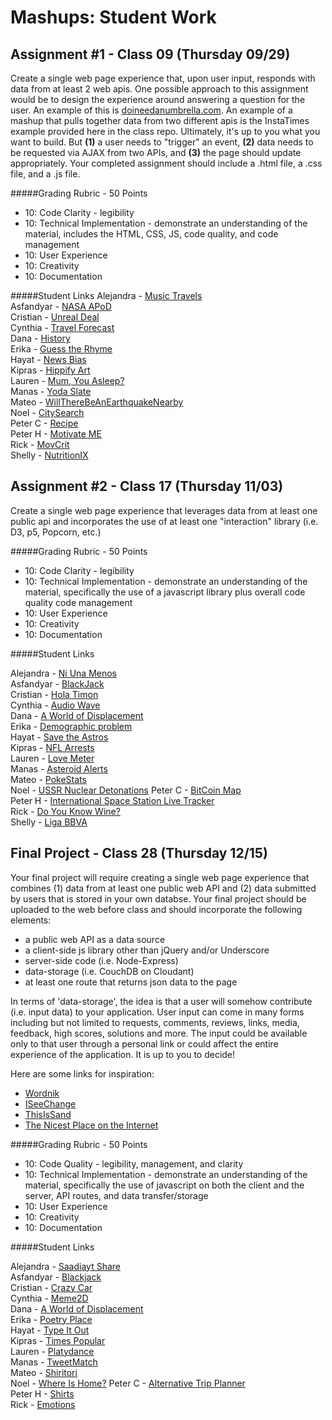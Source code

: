 Mashups: Student Work
===============================

Assignment #1 - Class 09 (Thursday 09/29)
-------------------------
Create a single web page experience that, upon user input, responds with data from at least 2 web apis. One possible approach to this assignment would be to design the experience around answering a question for the user. An example of this is [doineedanumbrella.com](http://doineedanumbrella.com/). An example of a mashup that pulls together data from two different apis is the InstaTimes example provided here in the class repo. Ultimately, it's up to you what you want to build. But **(1)** a user needs to "trigger" an event, **(2)** data needs to be requested via AJAX from two APIs, and **(3)** the page should update appropriately. Your completed assignment should include a .html file, a .css file, and a .js file. 

#####Grading Rubric - 50 Points
* 10: Code Clarity - legibility
* 10: Technical Implementation - demonstrate an understanding of the material, includes the HTML, CSS, JS, code quality, and code management
* 10: User Experience
* 10: Creativity
* 10: Documentation

#####Student Links
Alejandra - [Music Travels](http://atr313.nyuad.im/music/)  
Asfandyar - [NASA APoD](http://as7584.nyuad.im/Project%201/index.html)  
Cristian - [Unreal Deal](http://cmm959.nyuad.im/project1/index.html)  
Cynthia - [Travel Forecast](http://xt405.nyuad.im/Mashups/Travel_Forecast/travelForecast.html)  
Dana - [History](http://daa389.nyuad.im/Project1/Facts&News.html)  
Erika - [Guess the Rhyme](http://elo239.nyuad.im/guess_the_rhyme.html)  
Hayat - [News Bias](http://hah308.nyuad.im/NewsBias/)  
Kipras - [Hippify Art](http://kk2788.nyuad.im/Project_1/index.html)  
Lauren - [Mum, You Asleep?](http://jwy272.nyuad.im/plugging%20API/home.html)  
Manas - [Yoda Slate](http://mp4083.nyuad.im/Project1/Yoda.html)  
Mateo - [WillThereBeAnEarthquakeNearby](http://mjm973.nyuad.im/mashups/earthquakes/)  
Noel - [CitySearch](http://nk1469.nyuad.im/Project%201%20Final/index.html)  
Peter C - [Recipe](http://wc1126.nyuad.im/hw/Recipe%20Site/)  
Peter H - [Motivate ME](http://ph1088.nyuad.im/motivational_quotes/index.html)  
Rick - [MovCrit](http://yjk394.nyuad.im/MashUps/Project%20%231%20-%20MovCrit/)  
Shelly - [NutritionIX](http://sz1152.nyuad.im/Project1/)  

Assignment #2 - Class 17 (Thursday 11/03)
-------------------------
Create a single web page experience that leverages data from at least one public api and incorporates the use of at least one "interaction" library (i.e. D3, p5, Popcorn, etc.)

#####Grading Rubric - 50 Points
* 10: Code Clarity - legibility
* 10: Technical Implementation - demonstrate an understanding of the material, specifically the use of a javascript library plus overall code quality code management
* 10: User Experience
* 10: Creativity
* 10: Documentation

#####Student Links

Alejandra - [Ni Una Menos]()  
Asfandyar - [BlackJack](http://as7584.nyuad.im/Project%202/)  
Cristian - [Hola Timon](http://cmm959.nyuad.im/project2/)  
Cynthia - [Audio Wave](http://xt405.nyuad.im/Mashups/Audio_Wave/)  
Dana - [A World of Displacement](http://daa389.nyuad.im/Project2/refugee-crisis.html)  
Erika - [Demographic problem](http://elo239.nyuad.im/Project_2/)     
Hayat - [Save the Astros](http://hah308.nyuad.im/SaveTheAstros/)  
Kipras - [NFL Arrests](http://kk2788.nyuad.im/Project_2/)  
Lauren - [Love Meter](http://jwy272.nyuad.im/Mashups_Project2/)  
Manas - [Asteroid Alerts](http://mp4083.nyuad.im/Project2/)  
Mateo - [PokeStats](http://mjm973.nyuad.im/mashups/pokestats/)  
Noel - [USSR Nuclear Detonations](http://nk1469.nyuad.im/CartoDB_Project/)
Peter C - [BitCoin Map](http://wc1126.nyuad.im/hw/BitCoin%20Map/index.html)  
Peter H - [International Space Station Live Tracker](http://ph1088.nyuad.im/Map_ISS/)  
Rick - [Do You Know Wine?](http://yjk394.nyuad.im/MashUps/Project%20%232%20-%20Do%20You%20Know%20Wine/)  
Shelly - [Liga BBVA](http://sz1152.nyuad.im/Project2/)  

Final Project - Class 28 (Thursday 12/15)
-------------------------
Your final project will require creating a single web page experience that combines (1) data from at least one public web API and (2) data submitted by users that is stored in your own databse. Your final project should be uploaded to the web before class and should incorporate the following elements:  
* a public web API as a data source
* a client-side js library other than jQuery and/or Underscore
* server-side code (i.e. Node-Express)
* data-storage (i.e. CouchDB on Cloudant)
* at least one route that returns json data to the page  

In terms of 'data-storage', the idea is that a user will somehow contribute (i.e. input data) to your application. User input can come in many forms including but not limited to requests, comments, reviews, links, media, feedback, high scores, solutions and more. The input could be available only to that user through a personal link or could affect the entire experience of the application. It is up to you to decide! 

Here are some links for inspiration:  
* [Wordnik](https://www.wordnik.com/)
* [ISeeChange](https://www.iseechange.org/)
* [ThisIsSand](http://thisissand.com/)
* [The Nicest Place on the Internet](http://thenicestplaceontheinter.net/)  

#####Grading Rubric - 50 Points
* 10: Code Quality - legibility, management, and clarity
* 10: Technical Implementation - demonstrate an understanding of the material, specifically the use of javascript on both the client and the server, API routes, and data transfer/storage 
* 10: User Experience
* 10: Creativity 
* 10: Documentation

#####Student Links

Alejandra - [Saadiayt Share](http://saadiyatshare.herokuapp.com/)  
Asfandyar - [Blackjack]()  
Cristian - [Crazy Car](https://crazycar.herokuapp.com)  
Cynthia - [Meme2D](https://meme2d.herokuapp.com/)  
Dana - [A World of Displacement]()  
Erika - [Poetry Place](http://poetryplace.herokuapp.com/)     
Hayat - [Type It Out]()  
Kipras - [Times Popular](http://timespopular.herokuapp.com/)   
Lauren - [Platydance](https://platydance.herokuapp.com/)  
Manas - [TweetMatch](http://tweetmatch.herokuapp.com/cover)  
Mateo - [Shiritori](https://shiritori-game.herokuapp.com)  
Noel - [Where Is Home?](http://whereishome.herokuapp.com/)
Peter C - [Alternative Trip Planner](https://alt-planner.herokuapp.com/)  
Peter H - [Shirts]()  
Rick - [Emotions](http://emotionsmoodblocks.herokuapp.com/)




